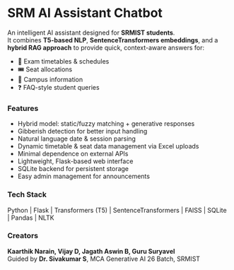 # SRM AI Assistant Chatbot

An intelligent AI assistant designed for **SRMIST students**.  
It combines **T5-based NLP**, **SentenceTransformers embeddings**, and a **hybrid RAG approach** to provide quick, context-aware answers for:

- 📘 Exam timetables & schedules  
- 🎟️ Seat allocations  
- 🏫 Campus information  
- ❓ FAQ-style student queries  

### Features

- Hybrid model: static/fuzzy matching + generative responses  
- Gibberish detection for better input handling  
- Natural language date & session parsing  
- Dynamic timetable & seat data management via Excel uploads  
- Minimal dependence on external APIs  
- Lightweight, Flask-based web interface  
- SQLite backend for persistent storage  
- Easy admin management for announcements  

### Tech Stack

Python | Flask | Transformers (T5) | SentenceTransformers | FAISS | SQLite | Pandas | NLTK  

### Creators

**Kaarthik Narain, Vijay D, Jagath Aswin B, Guru Suryavel**  
Guided by **Dr. Sivakumar S**, MCA Generative AI 26 Batch, SRMIST
